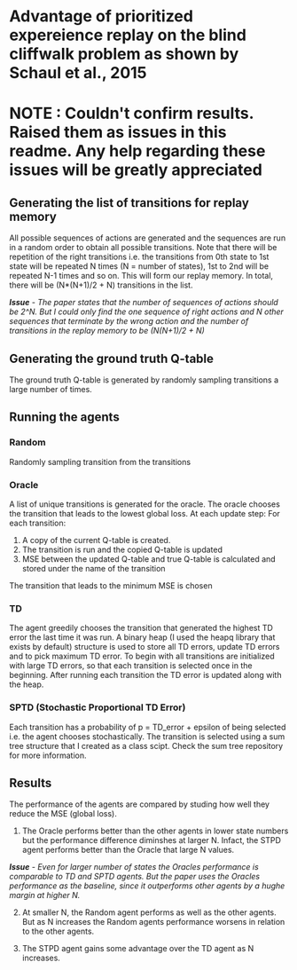 # Advantage of prioritized expereience replay on the blind cliffwalk problem as shown by Schaul et al., 2015 

# NOTE : Couldn't confirm results. Raised them as issues in this readme. Any help regarding these issues will be greatly appreciated

## Generating the list of transitions for replay memory 

All possible sequences of actions are generated and the sequences are run in a random order to obtain all possible transitions. Note that there will be repetition of the right transitions i.e. the transitions from 0th state to 1st state will be repeated N times (N = number of states), 1st to 2nd will be repeated N-1 times and so on. This will form our replay memory. In total, there will be (N*(N+1)/2 + N) transitions in the list.

***Issue** - The paper states that the number of sequences of actions should be 2^N. But I could only find the one sequence of right actions and N other sequences that terminate by the wrong action and the number of transitions in the replay memory to be (N(N+1)/2 + N)*

## Generating the ground truth Q-table

The ground truth Q-table is generated by randomly sampling transitions a large number of times.

## Running the agents

### Random

Randomly sampling transition from the transitions

### Oracle

A list of unique transitions is generated for the oracle. The oracle chooses the transition that leads to the lowest global loss.
At each update step:
For each transition:
1. A copy of the current Q-table is created. 
2. The transition is run and the copied Q-table is updated
3. MSE between the updated Q-table and true Q-table is calculated and stored under the name of the transition

The transition that leads to the minimum MSE is chosen

### TD

The agent greedily chooses the transition that generated the highest TD error the last time it was run. A binary heap (I used the heapq library that exists by default) structure is used to store all TD errors, update TD errors and to pick maximum TD error. 
To begin with all transitions are initialized with large TD errors, so that each transition is selected once in the beginning. After running each transition the TD error is updated along with the heap.

### SPTD (Stochastic Proportional TD Error)

Each transition has a probability of p = TD_error + epsilon of being selected i.e. the agent chooses stochastically. The transition is selected using a sum tree structure that I created as a class scipt. Check the sum tree repository for more information.

## Results
The performance of the agents are compared by studing how well they reduce the MSE (global loss). 

1. The Oracle performs better than the other agents in lower state numbers but the performance difference diminshes at larger N. Infact, the STPD agent performs better than the Oracle that large N values.

***Issue** - Even for larger number of states the Oracles performance is comparable to TD and SPTD agents. But the paper uses the Oracles performance as the baseline, since it outperforms other agents by a hughe margin at higher N.* 

2. At smaller N, the Random agent performs as well as the other agents. But as N increases the Random agents performance worsens in relation to the other agents.  

3. The STPD agent gains some advantage over the TD agent as N increases.




 








